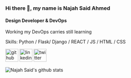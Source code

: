 ### Hi there 👋, my name is Najah Said Ahmed
#### Design  Developer & DevOps 
Working my DevOps carries still learning 

Skills: Python / Flask/ Django / REACT / JS / HTML / CSS




[<img src='https://cdn.jsdelivr.net/npm/simple-icons@3.0.1/icons/github.svg' alt='github' height='40'>](https://github.com/Najah-Ahmed/)  [<img src='https://cdn.jsdelivr.net/npm/simple-icons@3.0.1/icons/linkedin.svg' alt='linkedin' height='40'>](https://www.linkedin.com/in/najah-ahmed-3a74b5192/)  [<img src='https://cdn.jsdelivr.net/npm/simple-icons@3.0.1/icons/twitter.svg' alt='twitter' height='40'>](https://twitter.com/najaah4434)   

![Najah Said's github stats](https://github-readme-stats.vercel.app/api?username=najah-ahmed&show_icons=true&theme=dracula)
